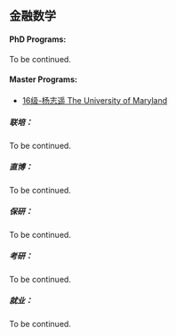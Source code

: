 ## 金融数学

#### PhD Programs:

To be continued.

#### Master Programs:

* [16级-杨志遥 The University of Maryland](grad-application/math/financial-mathematics/[US]-16-yangzhiyao.md)

##### 联培：

To be continued.

##### 直博：

To be continued.

##### 保研：

To be continued.

##### 考研：

To be continued.

##### 就业：

To be continued.
